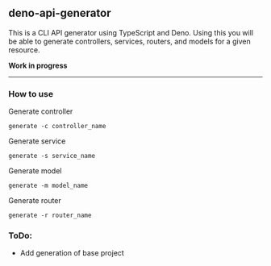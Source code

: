 ## deno-api-generator

This is a CLI API generator using TypeScript and Deno.
Using this you will be able to generate controllers, services, routers, and models for 
a given resource.

**Work in progress**

---------

### How to use

Generate controller 

```
generate -c controller_name
```

Generate service 

```
generate -s service_name
```

Generate model 

```
generate -m model_name
```

Generate router 

```
generate -r router_name
```

### ToDo:

- Add generation of base project
